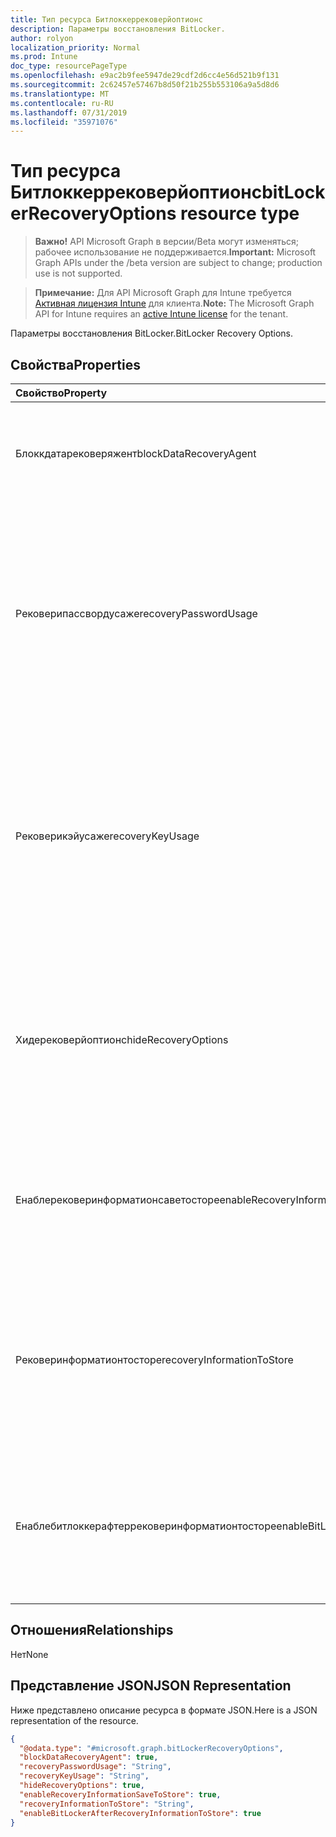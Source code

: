 ```yaml
---
title: Тип ресурса Битлоккеррековерйоптионс
description: Параметры восстановления BitLocker.
author: rolyon
localization_priority: Normal
ms.prod: Intune
doc_type: resourcePageType
ms.openlocfilehash: e9ac2b9fee5947de29cdf2d6cc4e56d521b9f131
ms.sourcegitcommit: 2c62457e57467b8d50f21b255b553106a9a5d8d6
ms.translationtype: MT
ms.contentlocale: ru-RU
ms.lasthandoff: 07/31/2019
ms.locfileid: "35971076"
---
```

# <a name="bitlockerrecoveryoptions-resource-type"></a><span data-ttu-id="86bda-103">Тип ресурса Битлоккеррековерйоптионс</span><span class="sxs-lookup"><span data-stu-id="86bda-103">bitLockerRecoveryOptions resource type</span></span>

> <span data-ttu-id="86bda-104">**Важно!** API Microsoft Graph в версии/Beta могут изменяться; рабочее использование не поддерживается.</span><span class="sxs-lookup"><span data-stu-id="86bda-104">**Important:** Microsoft Graph APIs under the /beta version are subject to change; production use is not supported.</span></span>

> <span data-ttu-id="86bda-105">**Примечание:** Для API Microsoft Graph для Intune требуется [Активная лицензия Intune](https://go.microsoft.com/fwlink/?linkid=839381) для клиента.</span><span class="sxs-lookup"><span data-stu-id="86bda-105">**Note:** The Microsoft Graph API for Intune requires an [active Intune license](https://go.microsoft.com/fwlink/?linkid=839381) for the tenant.</span></span>

<span data-ttu-id="86bda-106">Параметры восстановления BitLocker.</span><span class="sxs-lookup"><span data-stu-id="86bda-106">BitLocker Recovery Options.</span></span>

## <a name="properties"></a><span data-ttu-id="86bda-107">Свойства</span><span class="sxs-lookup"><span data-stu-id="86bda-107">Properties</span></span>
|<span data-ttu-id="86bda-108">Свойство</span><span class="sxs-lookup"><span data-stu-id="86bda-108">Property</span></span>|<span data-ttu-id="86bda-109">Тип</span><span class="sxs-lookup"><span data-stu-id="86bda-109">Type</span></span>|<span data-ttu-id="86bda-110">Описание</span><span class="sxs-lookup"><span data-stu-id="86bda-110">Description</span></span>|
|:---|:---|:---|
|<span data-ttu-id="86bda-111">Блоккдатарековеряжент</span><span class="sxs-lookup"><span data-stu-id="86bda-111">blockDataRecoveryAgent</span></span>|<span data-ttu-id="86bda-112">Boolean</span><span class="sxs-lookup"><span data-stu-id="86bda-112">Boolean</span></span>|<span data-ttu-id="86bda-113">Указывает, следует ли заблокировать агент восстановления данных на основе сертификатов.</span><span class="sxs-lookup"><span data-stu-id="86bda-113">Indicates whether to block certificate-based data recovery agent.</span></span>|
|<span data-ttu-id="86bda-114">Рековерипассвордусаже</span><span class="sxs-lookup"><span data-stu-id="86bda-114">recoveryPasswordUsage</span></span>|[<span data-ttu-id="86bda-115">Конфигуратионусаже</span><span class="sxs-lookup"><span data-stu-id="86bda-115">configurationUsage</span></span>](../resources/intune-deviceconfig-configurationusage.md)|<span data-ttu-id="86bda-116">Указывает, разрешено ли пользователям создавать пароль восстановления для фиксированного или системного диска с 48 цифр.</span><span class="sxs-lookup"><span data-stu-id="86bda-116">Indicates whether users are allowed or required to generate a 48-digit recovery password for fixed or system disk.</span></span> <span data-ttu-id="86bda-117">Возможные значения: `blocked`, `required`, `allowed`.</span><span class="sxs-lookup"><span data-stu-id="86bda-117">Possible values are: `blocked`, `required`, `allowed`.</span></span>|
|<span data-ttu-id="86bda-118">Рековерикэйусаже</span><span class="sxs-lookup"><span data-stu-id="86bda-118">recoveryKeyUsage</span></span>|[<span data-ttu-id="86bda-119">Конфигуратионусаже</span><span class="sxs-lookup"><span data-stu-id="86bda-119">configurationUsage</span></span>](../resources/intune-deviceconfig-configurationusage.md)|<span data-ttu-id="86bda-120">Указывает, могут ли пользователи создавать ключ восстановления 256 бит для фиксированного или системного диска.</span><span class="sxs-lookup"><span data-stu-id="86bda-120">Indicates whether users are allowed or required to generate a 256-bit recovery key for fixed or system disk.</span></span> <span data-ttu-id="86bda-121">Возможные значения: `blocked`, `required`, `allowed`.</span><span class="sxs-lookup"><span data-stu-id="86bda-121">Possible values are: `blocked`, `required`, `allowed`.</span></span>|
|<span data-ttu-id="86bda-122">Хидерековерйоптионс</span><span class="sxs-lookup"><span data-stu-id="86bda-122">hideRecoveryOptions</span></span>|<span data-ttu-id="86bda-123">Boolean</span><span class="sxs-lookup"><span data-stu-id="86bda-123">Boolean</span></span>|<span data-ttu-id="86bda-124">Указывает, можно ли отображать параметры восстановления в мастере установки BitLocker для фиксированного или системного диска.</span><span class="sxs-lookup"><span data-stu-id="86bda-124">Indicates whether or not to allow showing recovery options in BitLocker Setup Wizard for fixed or system disk.</span></span>|
|<span data-ttu-id="86bda-125">Енаблерековеринформатионсаветосторе</span><span class="sxs-lookup"><span data-stu-id="86bda-125">enableRecoveryInformationSaveToStore</span></span>|<span data-ttu-id="86bda-126">Boolean</span><span class="sxs-lookup"><span data-stu-id="86bda-126">Boolean</span></span>|<span data-ttu-id="86bda-127">Указывает, следует ли запретить хранение данных восстановления BitLocker в доменных СЛУЖБах Active Directory.</span><span class="sxs-lookup"><span data-stu-id="86bda-127">Indicates whether or not to allow BitLocker recovery information to store in AD DS.</span></span>|
|<span data-ttu-id="86bda-128">Рековеринформатионтосторе</span><span class="sxs-lookup"><span data-stu-id="86bda-128">recoveryInformationToStore</span></span>|[<span data-ttu-id="86bda-129">bitLockerRecoveryInformationType</span><span class="sxs-lookup"><span data-stu-id="86bda-129">bitLockerRecoveryInformationType</span></span>](../resources/intune-deviceconfig-bitlockerrecoveryinformationtype.md)|<span data-ttu-id="86bda-130">Настройте, какие части данных восстановления BitLocker хранятся в AD DS.</span><span class="sxs-lookup"><span data-stu-id="86bda-130">Configure what pieces of BitLocker recovery information are stored to AD DS.</span></span> <span data-ttu-id="86bda-131">Возможные значения: `passwordAndKey`, `passwordOnly`.</span><span class="sxs-lookup"><span data-stu-id="86bda-131">Possible values are: `passwordAndKey`, `passwordOnly`.</span></span>|
|<span data-ttu-id="86bda-132">Енаблебитлоккерафтеррековеринформатионтосторе</span><span class="sxs-lookup"><span data-stu-id="86bda-132">enableBitLockerAfterRecoveryInformationToStore</span></span>|<span data-ttu-id="86bda-133">Boolean</span><span class="sxs-lookup"><span data-stu-id="86bda-133">Boolean</span></span>|<span data-ttu-id="86bda-134">Указывает, следует ли включить BitLocker до тех пор, пока данные для восстановления не будут храниться в доменных СЛУЖБах Active Directory.</span><span class="sxs-lookup"><span data-stu-id="86bda-134">Indicates whether or not to enable BitLocker until recovery information is stored in AD DS.</span></span>|

## <a name="relationships"></a><span data-ttu-id="86bda-135">Отношения</span><span class="sxs-lookup"><span data-stu-id="86bda-135">Relationships</span></span>
<span data-ttu-id="86bda-136">Нет</span><span class="sxs-lookup"><span data-stu-id="86bda-136">None</span></span>

## <a name="json-representation"></a><span data-ttu-id="86bda-137">Представление JSON</span><span class="sxs-lookup"><span data-stu-id="86bda-137">JSON Representation</span></span>
<span data-ttu-id="86bda-138">Ниже представлено описание ресурса в формате JSON.</span><span class="sxs-lookup"><span data-stu-id="86bda-138">Here is a JSON representation of the resource.</span></span>
<!-- {
  "blockType": "resource",
  "@odata.type": "microsoft.graph.bitLockerRecoveryOptions"
}
-->
``` json
{
  "@odata.type": "#microsoft.graph.bitLockerRecoveryOptions",
  "blockDataRecoveryAgent": true,
  "recoveryPasswordUsage": "String",
  "recoveryKeyUsage": "String",
  "hideRecoveryOptions": true,
  "enableRecoveryInformationSaveToStore": true,
  "recoveryInformationToStore": "String",
  "enableBitLockerAfterRecoveryInformationToStore": true
}
```





